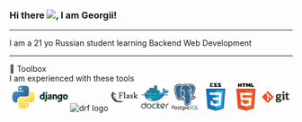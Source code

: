 ### Hi there <img src="https://raw.githubusercontent.com/MartinHeinz/MartinHeinz/master/wave.gif" width="30px">, I am Georgii!

---

I am a 21 yo Russian student learning Backend Web Development

---

🧰 Toolbox\
I am experienced with these tools\
<img src="https://github.com/devicons/devicon/blob/master/icons/python/python-original.svg" alt="Python logo" width="50" height="50"/> <img src="https://github.com/devicons/devicon/blob/master/icons/django/django-plain-wordmark.svg" alt="Django logo" width="50" height="50"/> <img src="https://www.django-rest-framework.org/img/logo.png" alt="drf logo" width="120" height="50"/> <img src="https://github.com/devicons/devicon/blob/master/icons/flask/flask-original-wordmark.svg" alt="Flask logo" width="50" height="50"/> <img src="https://github.com/devicons/devicon/blob/master/icons/docker/docker-original-wordmark.svg" alt="Docker logo" width="50" height="50"/> <img src="https://github.com/devicons/devicon/blob/master/icons/postgresql/postgresql-original-wordmark.svg" alt="Postgresql logo" width="50" height="50"/> <img src="https://github.com/devicons/devicon/blob/master/icons/css3/css3-original-wordmark.svg" alt="Css logo" width="50" height="50"/> <img src="https://github.com/devicons/devicon/blob/master/icons/html5/html5-original-wordmark.svg" alt="Html logo" width="50" height="50"/> <img src="https://github.com/devicons/devicon/blob/master/icons/git/git-original-wordmark.svg" alt="Git logo" width="50" height="50"/>



<!--![Top Langs](https://github-readme-stats.vercel.app/api/top-langs/?username=gmoroz&layout=compact&hide=JavaScript,TypeScript,html,css,scss)
![gmoroz's GitHub stats](https://github-readme-stats.vercel.app/api?username=gmoroz&show_icons=true&theme=transparent&count_private=true)
**gmoroz/gmoroz** is a ✨ _special_ ✨ repository because its `README.md` (this file) appears on your GitHub profile.

Here are some ideas to get you started:

- 🔭 I’m currently working on ...
- 🌱 I’m currently learning ...
- 👯 I’m looking to collaborate on ...
- 🤔 I’m looking for help with ...
- 💬 Ask me about ...
- 📫 How to reach me: ...
- 😄 Pronouns: ...
- ⚡ Fun fact: ...
-->
